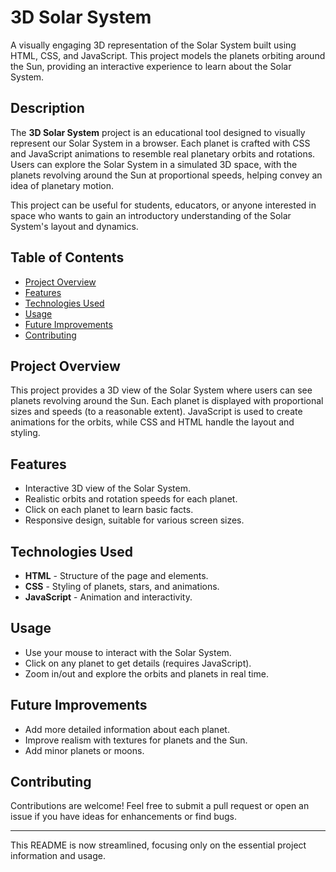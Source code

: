 # 3D Solar System

A visually engaging 3D representation of the Solar System built using HTML, CSS, and JavaScript. This project models the planets orbiting around the Sun, providing an interactive experience to learn about the Solar System.

## Description

The **3D Solar System** project is an educational tool designed to visually represent our Solar System in a browser. Each planet is crafted with CSS and JavaScript animations to resemble real planetary orbits and rotations. Users can explore the Solar System in a simulated 3D space, with the planets revolving around the Sun at proportional speeds, helping convey an idea of planetary motion. 

This project can be useful for students, educators, or anyone interested in space who wants to gain an introductory understanding of the Solar System's layout and dynamics.

## Table of Contents

- [Project Overview](#project-overview)
- [Features](#features)
- [Technologies Used](#technologies-used)
- [Usage](#usage)
- [Future Improvements](#future-improvements)
- [Contributing](#contributing)

## Project Overview

This project provides a 3D view of the Solar System where users can see planets revolving around the Sun. Each planet is displayed with proportional sizes and speeds (to a reasonable extent). JavaScript is used to create animations for the orbits, while CSS and HTML handle the layout and styling.

## Features

- Interactive 3D view of the Solar System.
- Realistic orbits and rotation speeds for each planet.
- Click on each planet to learn basic facts.
- Responsive design, suitable for various screen sizes.

## Technologies Used

- **HTML** - Structure of the page and elements.
- **CSS** - Styling of planets, stars, and animations.
- **JavaScript** - Animation and interactivity.

## Usage

- Use your mouse to interact with the Solar System.
- Click on any planet to get details (requires JavaScript).
- Zoom in/out and explore the orbits and planets in real time.

## Future Improvements

- Add more detailed information about each planet.
- Improve realism with textures for planets and the Sun.
- Add minor planets or moons.

## Contributing

Contributions are welcome! Feel free to submit a pull request or open an issue if you have ideas for enhancements or find bugs.

---

This README is now streamlined, focusing only on the essential project information and usage.